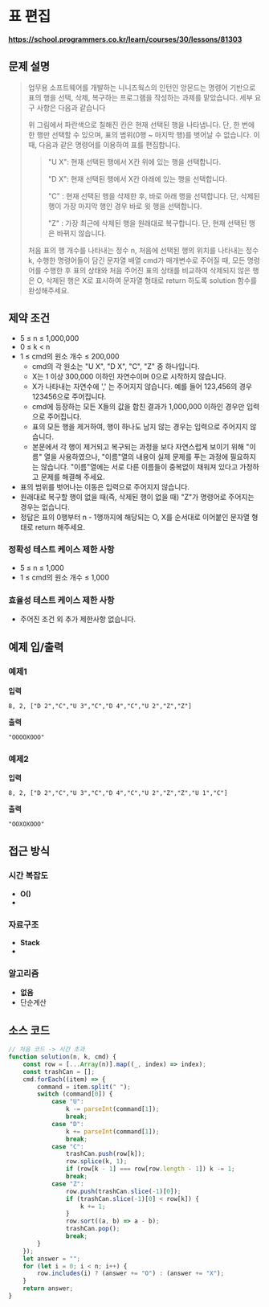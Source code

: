 # 표 편집

**https://school.programmers.co.kr/learn/courses/30/lessons/81303**

## 문제 설명

> 업무용 소프트웨어를 개발하는 니니즈웍스의 인턴인 앙몬드는 명령어 기반으로 표의 행을 선택, 삭제, 복구하는 프로그램을 작성하는 과제를 맡았습니다. 세부 요구 사항은 다음과 같습니다
>
> 위 그림에서 파란색으로 칠해진 칸은 현재 선택된 행을 나타냅니다. 단, 한 번에 한 행만 선택할 수 있으며, 표의 범위(0행 ~ 마지막 행)를 벗어날 수 없습니다. 이때, 다음과 같은 명령어를 이용하여 표를 편집합니다.
>
> > "U X": 현재 선택된 행에서 X칸 위에 있는 행을 선택합니다.
> >
> > "D X": 현재 선택된 행에서 X칸 아래에 있는 행을 선택합니다.
> >
> > "C" : 현재 선택된 행을 삭제한 후, 바로 아래 행을 선택합니다. 단, 삭제된 행이 가장 마지막 행인 경우 바로 윗 행을 선택합니다.
> >
> > "Z" : 가장 최근에 삭제된 행을 원래대로 복구합니다. 단, 현재 선택된 행은 바뀌지 않습니다.
>
> 처음 표의 행 개수를 나타내는 정수 n, 처음에 선택된 행의 위치를 나타내는 정수 k, 수행한 명령어들이 담긴 문자열 배열 cmd가 매개변수로 주어질 때, 모든 명령어를 수행한 후 표의 상태와 처음 주어진 표의 상태를 비교하여 삭제되지 않은 행은 O, 삭제된 행은 X로 표시하여 문자열 형태로 return 하도록 solution 함수를 완성해주세요.

## 제약 조건

-   5 ≤ n ≤ 1,000,000
-   0 ≤ k < n
-   1 ≤ cmd의 원소 개수 ≤ 200,000
    -   cmd의 각 원소는 "U X", "D X", "C", "Z" 중 하나입니다.
    -   X는 1 이상 300,000 이하인 자연수이며 0으로 시작하지 않습니다.
    -   X가 나타내는 자연수에 ',' 는 주어지지 않습니다. 예를 들어 123,456의 경우 123456으로 주어집니다.
    -   cmd에 등장하는 모든 X들의 값을 합친 결과가 1,000,000 이하인 경우만 입력으로 주어집니다.
    -   표의 모든 행을 제거하여, 행이 하나도 남지 않는 경우는 입력으로 주어지지 않습니다.
    -   본문에서 각 행이 제거되고 복구되는 과정을 보다 자연스럽게 보이기 위해 "이름" 열을 사용하였으나, "이름"열의 내용이 실제 문제를 푸는 과정에 필요하지는 않습니다. "이름"열에는 서로 다른 이름들이 중복없이 채워져 있다고 가정하고 문제를 해결해 주세요.
-   표의 범위를 벗어나는 이동은 입력으로 주어지지 않습니다.
-   원래대로 복구할 행이 없을 때(즉, 삭제된 행이 없을 때) "Z"가 명령어로 주어지는 경우는 없습니다.
-   정답은 표의 0행부터 n - 1행까지에 해당되는 O, X를 순서대로 이어붙인 문자열 형태로 return 해주세요.

### 정확성 테스트 케이스 제한 사항

-   5 ≤ n ≤ 1,000
-   1 ≤ cmd의 원소 개수 ≤ 1,000

### 효율성 테스트 케이스 제한 사항

-   주어진 조건 외 추가 제한사항 없습니다.

## 예제 입/출력

### 예제1

**입력**

```
8, 2, ["D 2","C","U 3","C","D 4","C","U 2","Z","Z"]
```

**출력**

```
"OOOOXOOO"
```

### 예제2

**입력**

```
8, 2, ["D 2","C","U 3","C","D 4","C","U 2","Z","Z","U 1","C"]
```

**출력**

```
"OOXOXOOO"
```

## 접근 방식

### 시간 복잡도

-   **O()**
-

### 자료구조

-   **Stack**
-

### 알고리즘

-   **없음**
-   단순계산

## 소스 코드

```javascript
// 처음 코드 -> 시간 초과
function solution(n, k, cmd) {
    const row = [...Array(n)].map((_, index) => index);
    const trashCan = [];
    cmd.forEach((item) => {
        command = item.split(" ");
        switch (command[0]) {
            case "U":
                k -= parseInt(command[1]);
                break;
            case "D":
                k += parseInt(command[1]);
                break;
            case "C":
                trashCan.push(row[k]);
                row.splice(k, 1);
                if (row[k - 1] === row[row.length - 1]) k -= 1;
                break;
            case "Z":
                row.push(trashCan.slice(-1)[0]);
                if (trashCan.slice(-1)[0] < row[k]) {
                    k += 1;
                }
                row.sort((a, b) => a - b);
                trashCan.pop();
                break;
        }
    });
    let answer = "";
    for (let i = 0; i < n; i++) {
        row.includes(i) ? (answer += "O") : (answer += "X");
    }
    return answer;
}
```
